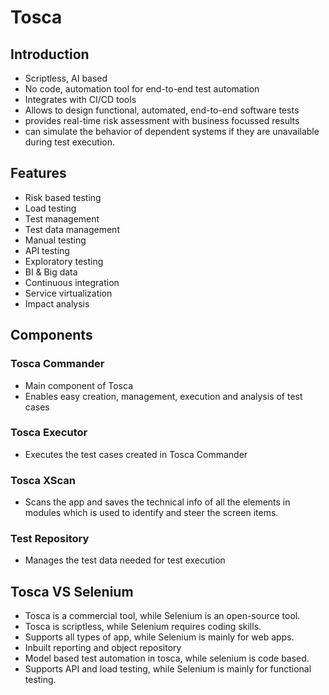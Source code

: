 # Tosca

## Introduction 

- Scriptless, AI based
- No code, automation tool for end-to-end test automation
- Integrates with CI/CD tools
- Allows to design functional, automated, end-to-end software tests
- provides real-time risk assessment with business focussed results
- can simulate the behavior of dependent systems if they are unavailable during test execution.

## Features

- Risk based testing
- Load testing
- Test management
- Test data management
- Manual testing
- API testing
- Exploratory testing
- BI & Big data
- Continuous integration
- Service virtualization
- Impact analysis


## Components

### Tosca Commander

- Main component of Tosca
- Enables easy creation, management, execution and analysis of test cases

### Tosca Executor

- Executes the test cases created in Tosca Commander

### Tosca XScan

- Scans the app and saves the technical info of all the elements in modules which is used to identify and steer the screen items.

### Test Repository

- Manages the test data needed for test execution

## Tosca VS Selenium

- Tosca is a commercial tool, while Selenium is an open-source tool.
- Tosca is scriptless, while Selenium requires coding skills.
- Supports all types of app, while Selenium is mainly for web apps.
- Inbuilt reporting and object repository
- Model based test automation in tosca, while selenium is code based.
- Supports API and load testing, while Selenium is mainly for functional testing.

